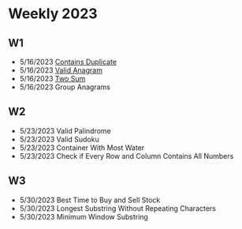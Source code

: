 # Weekly 2023

## W1

- 5/16/2023	[Contains Duplicate](https://github.com/changbal/sg-leetcode/discussions/3)	
- 5/16/2023	[Valid Anagram](https://github.com/changbal/sg-leetcode/discussions/1)	
- 5/16/2023	[Two Sum](https://github.com/changbal/sg-leetcode/discussions/5)
- 5/16/2023	Group Anagrams	

## W2

- 5/23/2023	Valid Palindrome	
- 5/23/2023	Valid Sudoku	
- 5/23/2023	Container With Most Water	
- 5/23/2023	Check if Every Row and Column Contains All Numbers	

## W3

- 5/30/2023	Best Time to Buy and Sell Stock	
- 5/30/2023	Longest Substring Without Repeating Characters	
- 5/30/2023	Minimum Window Substring	
